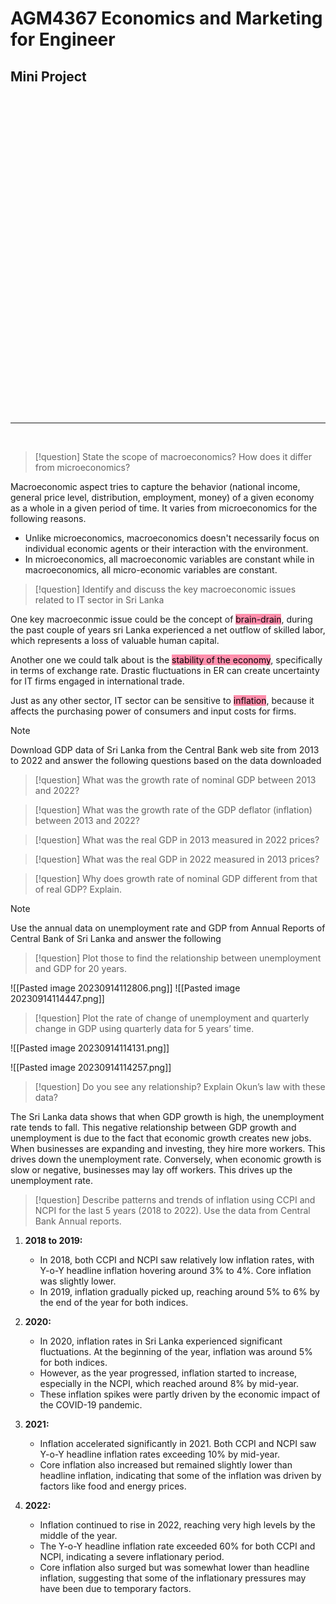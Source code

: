 # AGM4367 Economics and Marketing for Engineer
## Mini Project
<br>
<br>
<br>
<br>
<br>
<br>
<br>
<br>
<br>
<br>
<br>
<br>
<br>
<br>
<br>
<br>
<br>
<br>
<br>
<br>
<br>
<br>
<br>
<br>
<br>
<br>
<br>
<br>
<br>
<br>

***

<br>

> [!question]
> State the scope of macroeconomics? How does it differ from microeconomics?

Macroeconomic aspect tries to capture the behavior (national income, general price level, distribution, employment, money) of a given economy as a whole in a given period of time. It varies from microeconomics for the following reasons.
- Unlike microeconomics, macroeconomics doesn't necessarily focus on individual economic agents or their interaction with the environment.
- In microeconomics, all macroeconomic variables are constant while in macroeconomics, all micro-economic variables are constant.

> [!question]
> Identify and discuss the key macroeconomic issues related to IT sector in Sri Lanka

One key macroeconmic issue could be the concept of <mark style="background: #FF5582A6;">brain-drain</mark>, during the past couple of years sri Lanka experienced a net outflow of skilled labor, which represents a loss of valuable human capital. 

Another one we could talk about is the <mark style="background: #FF5582A6;">stability of the economy</mark>, specifically in terms of exchange rate. Drastic fluctuations in ER can create uncertainty for IT firms engaged in international trade.

Just as any other sector, IT sector can be sensitive to <mark style="background: #FF5582A6;">inflation</mark>, because it affects the purchasing power of consumers and input costs for firms. 


> [!note]
> Download GDP data of Sri Lanka from the Central Bank web site from 2013 to 2022
and answer the following questions based on the data downloaded

> [!question]
> What was the growth rate of nominal GDP between 2013 and 2022?

> [!question]
> What was the growth rate of the GDP deflator (inflation) between 2013 and 2022?

> [!question]
> What was the real GDP in 2013 measured in 2022 prices?

> [!question]
> What was the real GDP in 2022 measured in 2013 prices?

> [!question]
> Why does growth rate of nominal GDP different from that of real GDP? Explain.


> [!note]
> Use the annual data on unemployment rate and GDP from Annual Reports of Central Bank of Sri Lanka and answer the following

>[!question]
>Plot those to find the relationship between unemployment and GDP for 20 years.


![[Pasted image 20230914112806.png]]
![[Pasted image 20230914114447.png]]

>[!question]
>Plot the rate of change of unemployment and quarterly change in GDP using quarterly data for 5 years’ time.

![[Pasted image 20230914114131.png]]

![[Pasted image 20230914114257.png]]

> [!question]
> Do you see any relationship? Explain Okun’s law with these data?

The Sri Lanka data shows that when GDP growth is high, the unemployment rate tends to fall. This negative relationship between GDP growth and unemployment is due to the fact that economic growth creates new jobs. When businesses are expanding and investing, they hire more workers. This drives down the unemployment rate. Conversely, when economic growth is slow or negative, businesses may lay off workers. This drives up the unemployment rate.


> [!question]
> Describe patterns and trends of inflation using CCPI and NCPI for the last 5 years (2018 to 2022). Use the data from Central Bank Annual reports. 

1. **2018 to 2019:**
   
    - In 2018, both CCPI and NCPI saw relatively low inflation rates, with Y-o-Y headline inflation hovering around 3% to 4%. Core inflation was slightly lower.
    - In 2019, inflation gradually picked up, reaching around 5% to 6% by the end of the year for both indices.
2. **2020:**
   
    - In 2020, inflation rates in Sri Lanka experienced significant fluctuations. At the beginning of the year, inflation was around 5% for both indices.
    - However, as the year progressed, inflation started to increase, especially in the NCPI, which reached around 8% by mid-year.
    - These inflation spikes were partly driven by the economic impact of the COVID-19 pandemic.
3. **2021:**
    
    - Inflation accelerated significantly in 2021. Both CCPI and NCPI saw Y-o-Y headline inflation rates exceeding 10% by mid-year.
    - Core inflation also increased but remained slightly lower than headline inflation, indicating that some of the inflation was driven by factors like food and energy prices.
4. **2022:**
    
    - Inflation continued to rise in 2022, reaching very high levels by the middle of the year.
    - The Y-o-Y headline inflation rate exceeded 60% for both CCPI and NCPI, indicating a severe inflationary period.
    - Core inflation also surged but was somewhat lower than headline inflation, suggesting that some of the inflationary pressures may have been due to temporary factors.